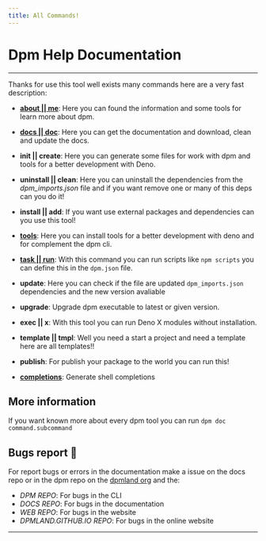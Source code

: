 ```yaml
---
title: All Commands!
---
```


# Dpm Help Documentation

---

Thanks for use this tool well exists many commands here are a very fast
description:

- **[about || me](./about.md)**: Here you can found the information and some
  tools for learn more about dpm.

- **[docs || doc](./docs.md)**: Here you can get the documentation and download,
  clean and update the docs.

- **init || create**: Here you can generate some files for work with dpm and
  tools for a better development with Deno.

- **uninstall || clean**: Here you can uninstall the dependencies from the
  _dpm_imports.json_ file and if you want remove one or many of this deps can
  you do it!

- **install || add**: If you want use external packages and dependencies can you
  use this tool!

- **[tools](./tools.md)**: Here you can install tools for a better development
  with deno and for complement the dpm cli.

- **[task || run](./task.md)**: With this command you can run scripts like
  `npm scripts` you can define this in the `dpm.json` file.

- **update**: Here you can check if the file are updated `dpm_imports.json`
  dependencies and the new version avaliable

- **upgrade**: Upgrade dpm executable to latest or given version.

- **exec || x**: With this tool you can run Deno X modules without installation.

- **template || tmpl**: Well you need a start a project and need a template here
  are all templates!!

- **publish**: For publish your package to the world you can run this!

- **[completions](./completions.md)**: Generate shell completions

## More information

If you want known more about every dpm tool you can run
`dpm doc command.subcommand`

## Bugs report :bug:

For report bugs or errors in the documentation make a issue on the docs repo or
in the dpm repo on the [dpmland org](https://github.com/dpmland/) and the:

- _DPM REPO_: For bugs in the CLI
- _DOCS REPO_: For bugs in the documentation
- _WEB REPO_: For bugs in the website
- _DPMLAND.GITHUB.IO REPO_: For bugs in the online website

---

